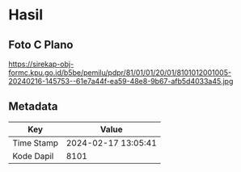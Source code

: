 # Hasil

## Foto C Plano

https://sirekap-obj-formc.kpu.go.id/b5be/pemilu/pdpr/81/01/01/20/01/8101012001005-20240216-145753--61e7a44f-ea59-48e8-9b67-afb5d4033a45.jpg


## Metadata

| Key        | Value               |
| ---------- | ------------------- |
| Time Stamp | 2024-02-17 13:05:41 |
| Kode Dapil | 8101                |



